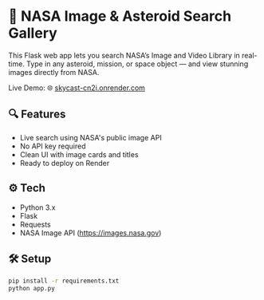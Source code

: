 # 🚀 NASA Image & Asteroid Search Gallery

This Flask web app lets you search NASA’s Image and Video Library in real-time. Type in any asteroid, mission, or space object — and view stunning images directly from NASA.

Live Demo: 🌐 [skycast-cn2i.onrender.com](https://skycast-cn2i.onrender.com)

## 🔍 Features

- Live search using NASA's public image API
- No API key required
- Clean UI with image cards and titles
- Ready to deploy on Render

## ⚙️ Tech

- Python 3.x
- Flask
- Requests
- NASA Image API (https://images.nasa.gov)

## 🛠️ Setup

```bash
pip install -r requirements.txt
python app.py
